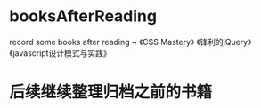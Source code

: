 # booksAfterReading
record some books after reading ~
《CSS Mastery》
《锋利的jQuery》
《javascript设计模式与实践》
# 后续继续整理归档之前的书籍
